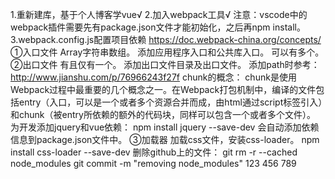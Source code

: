 1.重新建库，基于个人博客学vue√
2.加入webpack工具√
注意：vscode中的webpack插件需要先有package.json文件才能初始化，之后再npm install。
3.webpack.config.js配置项目依赖
https://doc.webpack-china.org/concepts/
①入口文件
Array<string>字符串数组。
添加应用程序入口和公共库入口。
可以有多个。
②出口文件
有且仅有一个。
添加出口文件目录及出口文件。
添加path时参考：http://www.jianshu.com/p/76966243f27f
chunk的概念：
chunk是使用Webpack过程中最重要的几个概念之一。在Webpack打包机制中，编译的文件包括entry（入口，可以是一个或者多个资源合并而成，由html通过script标签引入）和chunk（被entry所依赖的额外的代码块，同样可以包含一个或者多个文件）。
为开发添加jquery和vue依赖：
npm install jquery --save-dev
会自动添加依赖信息到package.json文件中。
③加载器
加载css文件，安装css-loader。
npm install css-loader --save-dev
删除github上的文件：
git rm -r --cached node_modules
git commit -m "removing node_modules"
123
456
789